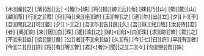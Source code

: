 [木][國][之] [濱][因][云] <[鰒]>[珠] [将][拾][跡][云][而] [妹][乃][山] [勢][能][山][越][而] [行][之][君] [何][時][来][座][跡] [玉][桙][之] [道][尓][出][立] [夕][卜][乎] [吾][問][之][可][婆] [夕][卜][之] [吾][尓][告][良][久] [吾][妹][兒][哉] [汝][待][君][者] [奥][浪] [来][因][白][珠] [邊][浪][之] [緑]<[流]>[白][珠] [求][跡][曽] [君][之][不][来][益] [拾][登][曽] [公][者][不][来][益] [久][有] [今][七][日][許] [早][有][者] [今][二][日][許] [将][有][等][曽] [君]<[者]>[聞][之][二][々] [勿][戀][吾][妹]
